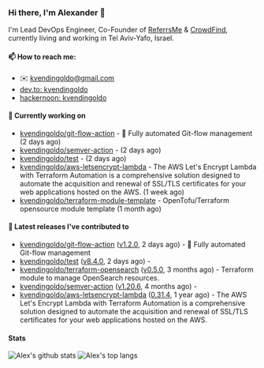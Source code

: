 ### Hi there, I'm Alexander 👋

I'm Lead DevOps Engineer, Co-Founder of [ReferrsMe](https://referrs.me/) & [CrowdFind](https://crowdfind.ai/), currently living and working in Tel Aviv-Yafo, Israel.

#### 📫 How to reach me:

- ✉️ kvendingoldo@gmail.com
- [dev.to: kvendingoldo](https://dev.to/kvendingoldo)
- [hackernoon: kvendingoldo](https://hackernoon.com/u/kvendingoldo)

#### 👷 Currently working on


- [kvendingoldo/git-flow-action](https://github.com/kvendingoldo/git-flow-action) - 🚀 Fully automated Git-flow management (2 days ago)
- [kvendingoldo/semver-action](https://github.com/kvendingoldo/semver-action) -  (2 days ago)
- [kvendingoldo/test](https://github.com/kvendingoldo/test) -  (2 days ago)
- [kvendingoldo/aws-letsencrypt-lambda](https://github.com/kvendingoldo/aws-letsencrypt-lambda) - The AWS Let&#39;s Encrypt Lambda with Terraform Automation is a comprehensive solution designed to automate the acquisition and renewal of SSL/TLS certificates for your web applications hosted on the AWS. (1 week ago)
- [kvendingoldo/terraform-module-template](https://github.com/kvendingoldo/terraform-module-template) - OpenTofu/Terraform opensource module template (1 month ago)

#### 🔭 Latest releases I've contributed to

- [kvendingoldo/git-flow-action](https://github.com/kvendingoldo/git-flow-action) ([v1.2.0](https://github.com/kvendingoldo/git-flow-action/releases/tag/v1.2.0), 2 days ago) - 🚀 Fully automated Git-flow management
- [kvendingoldo/test](https://github.com/kvendingoldo/test) ([v8.4.0](https://github.com/kvendingoldo/test/releases/tag/v8.4.0), 2 days ago) - 
- [kvendingoldo/terraform-opensearch](https://github.com/kvendingoldo/terraform-opensearch) ([v0.5.0](https://github.com/kvendingoldo/terraform-opensearch/releases/tag/v0.5.0), 3 months ago) - Terraform module to manage OpenSearch resources.
- [kvendingoldo/semver-action](https://github.com/kvendingoldo/semver-action) ([v1.20.6](https://github.com/kvendingoldo/semver-action/releases/tag/v1.20.6), 4 months ago) - 
- [kvendingoldo/aws-letsencrypt-lambda](https://github.com/kvendingoldo/aws-letsencrypt-lambda) ([0.31.4](https://github.com/kvendingoldo/aws-letsencrypt-lambda/releases/tag/0.31.4), 1 year ago) - The AWS Let&#39;s Encrypt Lambda with Terraform Automation is a comprehensive solution designed to automate the acquisition and renewal of SSL/TLS certificates for your web applications hosted on the AWS.

#### Stats

![Alex's github stats](https://github-readme-stats.vercel.app/api?username=kvendingoldo&show_icons=true&theme=default&disable_animations=true&count_private=true&hide_rank=true&include_all_commits=true&custom_title=GitHub%20Stats&line_height=20)
![Alex's top langs](https://github-readme-stats.vercel.app/api/top-langs/?username=kvendingoldo&hide=tex,html,hcl,css,jupyter%20notebook&layout=compact)
